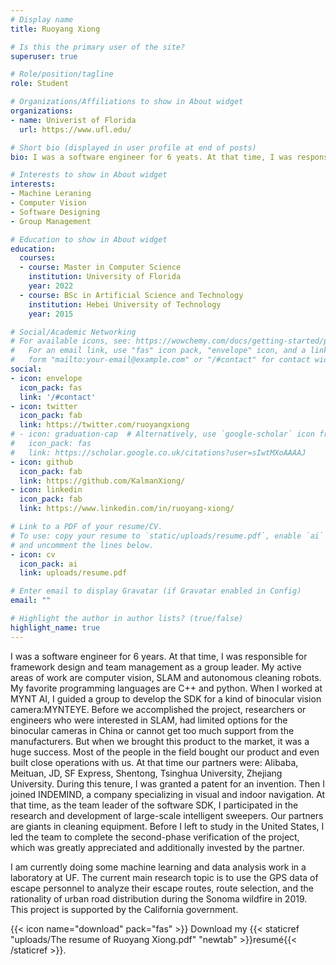 ```yaml
---
# Display name
title: Ruoyang Xiong

# Is this the primary user of the site?
superuser: true

# Role/position/tagline
role: Student

# Organizations/Affiliations to show in About widget
organizations:
- name: Univerist of Florida
  url: https://www.ufl.edu/

# Short bio (displayed in user profile at end of posts)
bio: I was a software engineer for 6 yeats. At that time, I was responsible for framework design and team management as a group leader. My active areas of work are computer vision, SLAM and autonomous cleaning robots. My favorite programming languages ​​are C++ and python. I am currently doing some machine learning and data analysis work in a laboratory at UF.

# Interests to show in About widget
interests:
- Machine Leraning
- Computer Vision
- Software Designing
- Group Management

# Education to show in About widget
education:
  courses:
  - course: Master in Computer Science
    institution: University of Florida
    year: 2022
  - course: BSc in Artificial Science and Technology
    institution: Hebei University of Technology
    year: 2015

# Social/Academic Networking
# For available icons, see: https://wowchemy.com/docs/getting-started/page-builder/#icons
#   For an email link, use "fas" icon pack, "envelope" icon, and a link in the
#   form "mailto:your-email@example.com" or "/#contact" for contact widget.
social:
- icon: envelope
  icon_pack: fas
  link: '/#contact'
- icon: twitter
  icon_pack: fab
  link: https://twitter.com/ruoyangxiong
# - icon: graduation-cap  # Alternatively, use `google-scholar` icon from `ai` icon pack
#   icon_pack: fas
#   link: https://scholar.google.co.uk/citations?user=sIwtMXoAAAAJ
- icon: github
  icon_pack: fab
  link: https://github.com/KalmanXiong/
- icon: linkedin
  icon_pack: fab
  link: https://www.linkedin.com/in/ruoyang-xiong/

# Link to a PDF of your resume/CV.
# To use: copy your resume to `static/uploads/resume.pdf`, enable `ai` icons in `params.toml`, 
# and uncomment the lines below.
- icon: cv
  icon_pack: ai
  link: uploads/resume.pdf

# Enter email to display Gravatar (if Gravatar enabled in Config)
email: ""

# Highlight the author in author lists? (true/false)
highlight_name: true
---
```


I was a software engineer for 6 years. At that time, I was responsible for framework design and team management as a group leader. My active areas of work are computer vision, SLAM and autonomous cleaning robots. My favorite programming languages ​​are C++ and python. When I worked at MYNT AI, I guided a group to develop the SDK for a kind of binocular vision camera:MYNTEYE. Before we accomplished the project, researchers or engineers who were interested in SLAM, had limited options for the binocular cameras in China or cannot get too much support from the manufacturers. But when we brought this product to the market, it was a huge success. Most of the people in the field bought our product and even built close operations with us. At that time our partners were: Alibaba, Meituan, JD, SF Express, Shentong, Tsinghua University, Zhejiang University. During this tenure, I was granted a patent for an invention. Then I joined INDEMIND, a company specializing in visual and indoor navigation. At that time, as the team leader of the software SDK, I participated in the research and development of large-scale intelligent sweepers. Our partners are giants in cleaning equipment. Before I left to study in the United States, I led the team to complete the second-phase verification of the project, which was greatly appreciated and additionally invested by the partner.

I am currently doing some machine learning and data analysis work in a laboratory at UF. The current main research topic is to use the GPS data of escape personnel to analyze their escape routes, route selection, and the rationality of urban road distribution during the Sonoma wildfire in 2019. This project is supported by the California government.

{{< icon name="download" pack="fas" >}} Download my {{< staticref "uploads/The resume of Ruoyang Xiong.pdf" "newtab" >}}resumé{{< /staticref >}}.
